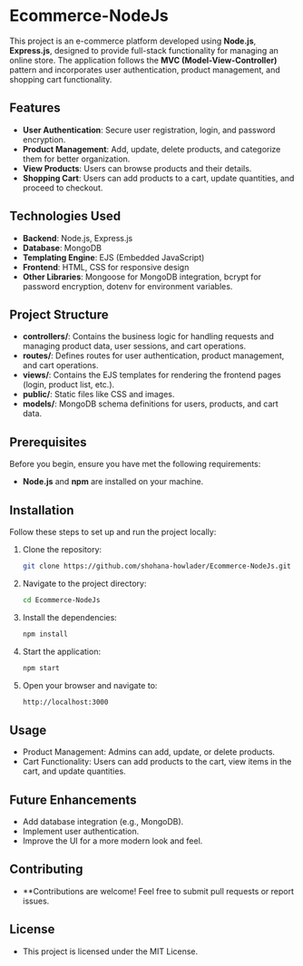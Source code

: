 # Ecommerce-NodeJs

This project is an e-commerce platform developed using **Node.js**, **Express.js**, designed to provide full-stack functionality for managing an online store. The application follows the **MVC (Model-View-Controller)** pattern and incorporates user authentication, product management, and shopping cart functionality.

## Features

- **User Authentication**: Secure user registration, login, and password encryption.
- **Product Management**: Add, update, delete products, and categorize them for better organization.
- **View Products**: Users can browse products and their details.
- **Shopping Cart**: Users can add products to a cart, update quantities, and proceed to checkout.

## Technologies Used

- **Backend**: Node.js, Express.js
- **Database**: MongoDB
- **Templating Engine**: EJS (Embedded JavaScript)
- **Frontend**: HTML, CSS for responsive design
- **Other Libraries**: Mongoose for MongoDB integration, bcrypt for password encryption, dotenv for environment variables.

## Project Structure

- **controllers/**: Contains the business logic for handling requests and managing product data, user sessions, and cart operations.
- **routes/**: Defines routes for user authentication, product management, and cart operations.
- **views/**: Contains the EJS templates for rendering the frontend pages (login, product list, etc.).
- **public/**: Static files like CSS and images.
- **models/**: MongoDB schema definitions for users, products, and cart data.

## Prerequisites

Before you begin, ensure you have met the following requirements:

- **Node.js** and **npm** are installed on your machine.


## Installation

Follow these steps to set up and run the project locally:

1. Clone the repository:
   ```bash
   git clone https://github.com/shohana-howlader/Ecommerce-NodeJs.git

2. Navigate to the project directory:
   ```bash
   cd Ecommerce-NodeJs

3. Install the dependencies:
   ```bash
   npm install

4. Start the application:
   ```bash
   npm start

5. Open your browser and navigate to:
   ```bash
   http://localhost:3000

## Usage
- Product Management: Admins can add, update, or delete products.
- Cart Functionality: Users can add products to the cart, view items in the cart, and update quantities.

## Future Enhancements
- Add database integration (e.g., MongoDB).
- Implement user authentication.
- Improve the UI for a more modern look and feel.
## Contributing
- **Contributions are welcome! Feel free to submit pull requests or report issues.

## License
- This project is licensed under the MIT License.


